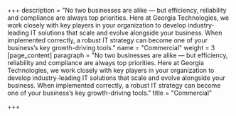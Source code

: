 +++
description = "No two businesses are alike — but efficiency, reliability and compliance are always top priorities. Here at Georgia Technologies, we work closely with key players in your organization to develop industry-leading IT solutions that scale and evolve alongside your business. When implemented correctly, a robust IT strategy can become one of your business’s key growth-driving tools."
name = "Commercial"
weight = 3
[page_content]
paragraph = "No two businesses are alike — but efficiency, reliability and compliance are always top priorities. Here at Georgia Technologies, we work closely with key players in your organization to develop industry-leading IT solutions that scale and evolve alongside your business. When implemented correctly, a robust IT strategy can become one of your business’s key growth-driving tools."
title = "Commercial"

+++
